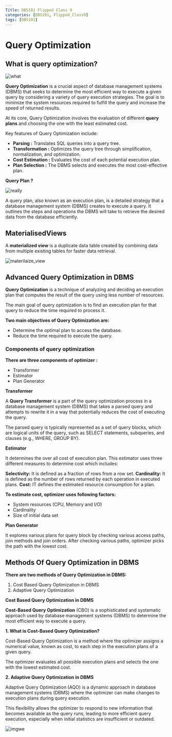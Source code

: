 ```yaml
---
Title: DBS101 Flipped Class 9
categories: [DBS101, Flipped_Class9]
tags: [DBS101]
---
```

# **Query Optimization**

## **What is query optimization?**

![what](https://images.squarespace-cdn.com/content/v1/5ea237e587e03021f9ef8cc2/1591321482139-5N4EC0SIATZQYDTX8I3G/Question-mark.jpg)

**Query Optimization** is a crucial aspect of database management systems (DBMS) that seeks to determine the most efficient way to execute a given query by considering a variety of query execution strategies. The goal is to minimize the system resources required to fulfill the query and increase the speed of returned results.

At its core, Query Optimization involves the evaluation of different **query plans** and choosing the one with the least estimated cost.

Key features of Query Optimization include:

* **Parsing :** Translates SQL queries into a query tree.
* **Transformation :** Optimizes the query tree through simplification, normalization, and optimization.
* **Cost Estimation :** Evaluates the cost of each potential execution plan.
* **Plan Selection :** The DBMS selects and executes the most cost-effective plan.

**Query Plan ?**

![really](https://community.thriveglobal.com/wp-content/uploads/2021/07/googles-john-mueller-clears-confusion-over-mobile-first-index.jpeg)

A query plan, also known as an execution plan, is a detailed strategy that a database management system (DBMS) creates to execute a query. It outlines the steps and operations the DBMS will take to retrieve the desired data from the database efficiently.

## **MaterialisedViews** 

A **materialized view** is a duplicate data table created by combining data from multiple existing tables for faster data retrieval.

![materilaize_view](https://learn.microsoft.com/en-us/azure/architecture/patterns/_images/materialized-view-summary-diagram.png)

## **Advanced Query Optimization in DBMS**

**Query Optimization** is a technique of analyzing and deciding an execution plan that computes the result of the query using less number of resources.

The main goal of query optimization is to find an execution plan for that query to reduce the time required to process it.

**Two main objectives of Query Optimization are:**

* Determine the optimal plan to access the database.
* Reduce the time required to execute the query.

### **Components of query optimization**

**There are three components of optimizer :**

* Transformer 
* Estimator
* Plan Generator 

**Transformer**

A **Query Transformer** is a part of the query optimization process in a database management system (DBMS) that takes a parsed query and attempts to rewrite it in a way that potentially reduces the cost of executing the query. 

The parsed query is typically represented as a set of query blocks, which are logical units of the query, such as SELECT statements, subqueries, and clauses (e.g., WHERE, GROUP BY).

**Estimator**

It determines the over all cost of execution plan. This estimator uses three different measures to determine cost which includes:

**Selectivity:** It is defined as a fraction of rows from a row set.
**Cardinality:** It is defined as the number of rows returned by each operation in executed plans.
**Cost:** IT defines the estimated resource consumption for a plan.

**To estimate cost, optimizer uses following factors:**

* System resources (CPU, Memory and I/O)
* Cardinality
* Size of initial data set

**Plan Generator**

It explores various plans for query block by checking various access paths, join methods and join orders. After checking various paths, optimizer picks the path with the lowest cost.


## **Methods Of Query Optimization in DBMS**

**There are two methods of Query Optimization in DBMS:**

1. Cost Based Query Optimization in DBMS
2. Adaptive Query Optimization

**Cost Based Query Optimization in DBMS**

**Cost-Based Query Optimization** (CBO) is a sophisticated and systematic approach used by database management systems (DBMS) to determine the most efficient way to execute a query.

**1. What is Cost-Based Query Optimization?**

Cost-Based Query Optimization is a method where the optimizer assigns a numerical value, known as cost, to each step in the execution plans of a given query. 

The optimizer evaluates all possible execution plans and selects the one with the lowest estimated cost.

**2. Adaptive Query Optimization in DBMS**

Adaptive Query Optimization (AQO) is a dynamic approach in database management systems (DBMS) where the optimizer can make changes to execution plans during query execution.

This flexibility allows the optimizer to respond to new information that becomes available as the query runs, leading to more efficient query execution, especially when initial statistics are insufficient or outdated.

![imgwe](https://media.geeksforgeeks.org/wp-content/uploads/20240217151922/sql1-660.png)


